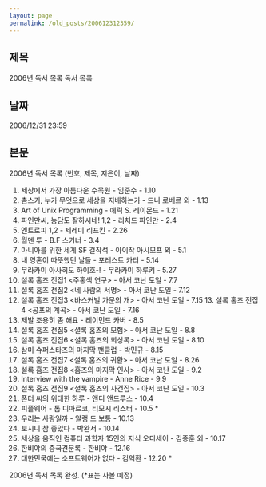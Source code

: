 ```yaml
---
layout: page
permalink: /old_posts/200612312359/
---
```


## 제목
2006년 독서 목록 독서 목록

## 날짜
2006/12/31 23:59

## 본문
2006년 독서 목록 (번호, 제목, 지은이, 날짜)

1. 세상에서 가장 아름다운 수목원 - 임준수 - 1.10
2. 촘스키, 누가 무엇으로 세상을 지배하는가 - 드니 로베르 외 - 1.13
3. Art of Unix Programming - 에릭 S. 레이몬드 - 1.21
4. 파인만씨, 농담도 잘하시네! 1,2 - 리처드 파인만 - 2.4
5. 엔트로피 1,2 - 제레미 리프킨 - 2.26
6. 월덴 투 - B.F 스키너 - 3.4
7. 마니아를 위한 세계 SF 걸작석 - 아이작 아시모프 외 - 5.1
8. 내 영혼이 따뜻했던 날들 - 포레스트 카터 - 5.14
9. 무라카미 아사히도 하이호-! - 무라카미 하루키 - 5.27
10. 셜록 홈즈 전집1 <주홍색 연구> - 아서 코난 도일 - 7.7
11. 셜록 홈즈 전집2 <네 사람의 서명> - 아서 코난 도일 - 7.12
12. 셜록 홈즈 전집3 <바스커빌 가문의 개> - 아서 코난 도일 - 7.15
13. 셜록 홈즈 전집4 <공포의 계곡> - 아서 코난 도일 - 7.16
14. 제발 조용히 좀 해요 - 레이먼드 카버 - 8.5
15. 셜록 홈즈 전집5 <셜록 홈즈의 모험> - 아서 코난 도일 - 8.8
16. 셜록 홈즈 전집6 <셜록 홈즈의 회상록> - 아서 코난 도일 - 8.10
17. 삼미 슈퍼스타즈의 마지막 팬클럽 - 박민규 - 8.15
18. 셜록 홈즈 전집7 <셜록 홈즈의 귀환> - 아서 코난 도일 - 8.26
19. 셜록 홈즈 전집8 <홈즈의 마지막 인사> - 아서 코난 도일 - 9.2
20. Interview with the vampire - Anne Rice - 9.9
21. 셜록 홈즈 전집9 <셜록 홈즈의 사건집> - 아서 코난 도일 - 10.3
22. 폰더 씨의 위대한 하루 - 앤디 앤드루스 - 10.4
23. 피플웨어 - 톰 디마르코, 티모시 리스터 - 10.5 *
24. 우리는 사랑일까 - 알랭 드 보통 - 10.13
25. 보시니 참 좋았다 - 박완서 - 10.14
26. 세상을 움직인 컴퓨터 과학자 15인의 지식 오디세이 - 김종훈 외 - 10.17
27. 한비야의 중국견문록 - 한비야 - 12.16
28. 대한민국에는 소프트웨어가 없다 - 김익환 - 12.20 *

2006년 독서 목록 완성. (*표는 사볼 예정)